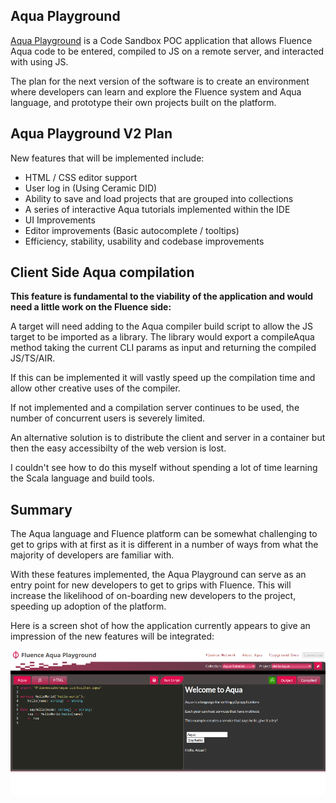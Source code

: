 ## Aqua Playground

[Aqua Playground](https://aqua-explore.web.app/) is a Code Sandbox POC application that allows Fluence Aqua code to be entered, compiled to JS on a remote server, 
and interacted with using JS.

The plan for the next version of the software is to create an environment where developers can learn and explore the Fluence system and Aqua language,
and prototype their own projects built on the platform.

## Aqua Playground V2 Plan

New features that will be implemented include:

* HTML / CSS editor support
* User log in (Using Ceramic DID)
* Ability to save and load projects that are grouped into collections
* A series of interactive Aqua tutorials implemented within the IDE
* UI Improvements
* Editor improvements (Basic autocomplete / tooltips)
* Efficiency, stability, usability and codebase improvements

## Client Side Aqua compilation

**This feature is fundamental to the viability of the application and would need a little work on the Fluence side:**

A target will need adding to the Aqua compiler build script to allow the JS target to be imported as a library. The library would export a compileAqua 
method taking the current CLI params as input and returning the compiled JS/TS/AIR.

If this can be implemented it will vastly speed up the compilation time and allow other creative uses of the compiler.

If not implemented and a compilation server continues to be used, the number of concurrent users is severely limited.

An alternative solution is to distribute the client and server in a container but then the easy accessibilty of the web version is lost.

I couldn't see how to do this myself without spending a lot of time learning the Scala language and build tools.

## Summary

The Aqua language and Fluence platform can be somewhat challenging to get to grips with at first as it is different in a number of ways from what the
majority of developers are familiar with.

With these features implemented, the Aqua Playground can serve as an entry point for new developers to get to grips with Fluence. This will increase the 
likelihood of on-boarding new developers to the project, speeding up adoption of the platform.

Here is a screen shot of how the application currently appears to give an impression of the new features will be integrated:

![Aqua Playground Screenshot](https://raw.githubusercontent.com/ben-razor/aqua-explore/main/demo/docs/aqua-playground-3.png)

